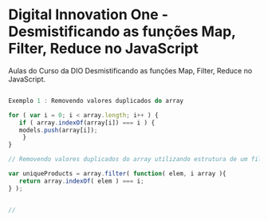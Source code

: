 # Digital Innovation One - Desmistificando as funções Map, Filter, Reduce no JavaScript
Aulas do Curso da DIO Desmistificando as funções Map, Filter, Reduce no JavaScript.

```javascript

Exemplo 1 : Removendo valores duplicados do array 

for ( var i = 0; i < array.length; i++ ) {
   if ( array.indexOf(array[i]) === i ) {
   models.push(array[i]);
    }
}    

// Removendo valores duplicados do array utilizando estrutura de um filter

var uniqueProducts = array.filter( function( elem, i array ){ 
   return array.indexOf( elem ) === i;
} );


//


```

